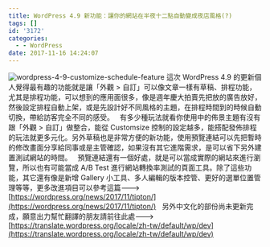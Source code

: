 ```yaml
---
title: WordPress 4.9 新功能：讓你的網站在半夜十二點自動變成夜店風格(?)
tags: []
id: '3172'
categories:
  - - WordPress
date: 2017-11-16 14:24:07
---
```


![wordpress-4-9-customize-schedule-feature](https://oberonlai.blog/wp-content/uploads/2017/11/wordpress-4-9-customize-schedule-feature.png) 這次 WordPress 4.9 的更新個人覺得最有趣的功能就是讓「外觀 > 自訂」可以像文章一樣有草稿、排程功能，尤其是排程功能，可以想到的應用面很多，像是週年慶大拍賣先把放的廣告放好，然後設定排程自動上架，或是先設計好不同風格的主題，在排程時間到的時候自動切換，帶給訪客完全不同的感受。   有多少種玩法就看你使用中的佈景主題有沒有跟「外觀 > 自訂」做整合，能從 Customsize 控制的設定越多，能搭配發佈排程的玩法就更多元化。另外草稿也是非常方便的新功能，使用預覽連結可以先把暫時的修改畫面分享給同事或是主管確認，如果沒有其它進階需求，是可以省下另外建置測試網站的時間。   預覽連結還有一個好處，就是可以當成實際的網站來進行瀏覽，所以也有可能當成 A/B Test 進行網站轉換率測試的頁面工具。除了這些功能，其它還有像是新增 Gallery 小工具、多人編輯的版本控管、更好的選單位置管理等等，更多改進項目可以參考這篇--->[https://wordpress.org/news/2017/11/tipton/](https://wordpress.org/news/2017/11/tipton/)   另外中文化的部份尚未更新完成，願意出力幫忙翻譯的朋友請前往此處--->[https://translate.wordpress.org/locale/zh-tw/default/wp/dev](https://translate.wordpress.org/locale/zh-tw/default/wp/dev)